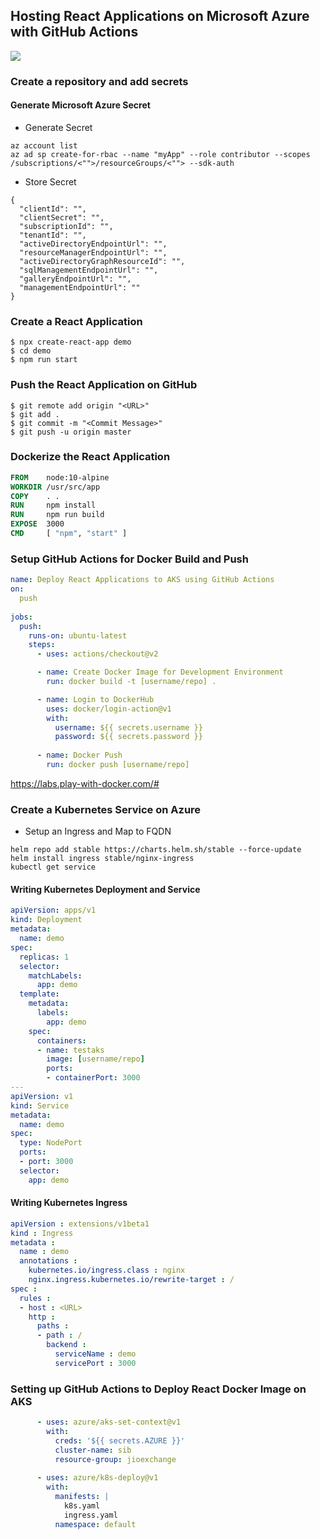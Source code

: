 ## Hosting React Applications on Microsoft Azure with GitHub Actions

![](img/poster.png)

### Create a repository and add secrets

#### Generate Microsoft Azure Secret

* Generate Secret

```
az account list
az ad sp create-for-rbac --name "myApp" --role contributor --scopes /subscriptions/<"">/resourceGroups/<""> --sdk-auth
```

* Store Secret

```
{
  "clientId": "",
  "clientSecret": "",
  "subscriptionId": "",
  "tenantId": "",
  "activeDirectoryEndpointUrl": "",
  "resourceManagerEndpointUrl": "",
  "activeDirectoryGraphResourceId": "",
  "sqlManagementEndpointUrl": "",
  "galleryEndpointUrl": "",
  "managementEndpointUrl": ""
}
```

### Create a React Application

```
$ npx create-react-app demo
$ cd demo
$ npm run start
```

### Push the React Application on GitHub

```
$ git remote add origin "<URL>"
$ git add .
$ git commit -m "<Commit Message>"
$ git push -u origin master
```

### Dockerize the React Application

```Dockerfile
FROM    node:10-alpine 
WORKDIR /usr/src/app
COPY    . .
RUN     npm install
RUN     npm run build
EXPOSE  3000
CMD     [ "npm", "start" ]
```

### Setup GitHub Actions for Docker Build and Push

```yaml
name: Deploy React Applications to AKS using GitHub Actions
on:
  push
  
jobs:
  push:
    runs-on: ubuntu-latest
    steps:
      - uses: actions/checkout@v2

      - name: Create Docker Image for Development Environment
        run: docker build -t [username/repo] .

      - name: Login to DockerHub
        uses: docker/login-action@v1 
        with:
          username: ${{ secrets.username }}
          password: ${{ secrets.password }}
        
      - name: Docker Push
        run: docker push [username/repo]
```

https://labs.play-with-docker.com/#

### Create a Kubernetes Service on Azure

* Setup an Ingress and Map to FQDN

```
helm repo add stable https://charts.helm.sh/stable --force-update
helm install ingress stable/nginx-ingress
kubectl get service
```

#### Writing Kubernetes Deployment and Service

```yaml
apiVersion: apps/v1
kind: Deployment
metadata:
  name: demo
spec:
  replicas: 1
  selector:
    matchLabels:
      app: demo
  template:
    metadata:
      labels:
        app: demo
    spec:
      containers:
      - name: testaks
        image: [username/repo]
        ports:
        - containerPort: 3000
---
apiVersion: v1
kind: Service
metadata:
  name: demo
spec:
  type: NodePort
  ports:
  - port: 3000
  selector:
    app: demo
```

#### Writing Kubernetes Ingress

```yaml
apiVersion : extensions/v1beta1
kind : Ingress
metadata :
  name : demo
  annotations :
    kubernetes.io/ingress.class : nginx
    nginx.ingress.kubernetes.io/rewrite-target : /
spec :
  rules :
  - host : <URL> 
    http :
      paths :
      - path : /
        backend :
          serviceName : demo
          servicePort : 3000
```

### Setting up GitHub Actions to Deploy React Docker Image on AKS

```yaml
      - uses: azure/aks-set-context@v1
        with:
          creds: '${{ secrets.AZURE }}'
          cluster-name: sib
          resource-group: jioexchange
        
      - uses: azure/k8s-deploy@v1
        with:
          manifests: |
            k8s.yaml
            ingress.yaml
          namespace: default
```
